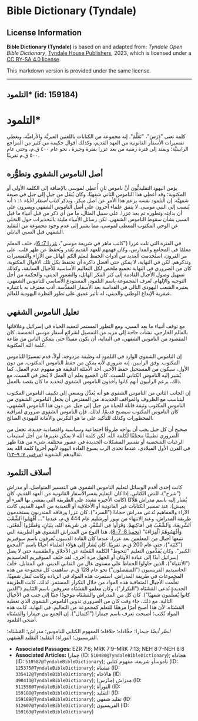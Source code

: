 # Bible Dictionary (Tyndale)

## License Information

**Bible Dictionary (Tyndale)** is based on and adapted from: _Tyndale Open Bible Dictionary_, [Tyndale House Publishers](https://tyndaleopenresources.com/), 2023, which is licensed under a [CC BY-SA 4.0 license](https://creativecommons.org/licenses/by-sa/4.0/legalcode.en).

This markdown version is provided under the same license.



--------------------------------

## التلمود* (id: 159184)

التلمود\*
=========

كلمة تعني "دَرَسَ"، "تَعَلَّمَ". إنه مجموعة من الكتابات باللغتين العبريَّة والأراميَّة، ويغطي تفسيرات الأسفار القانونية من العهد القديم، وكذلك أقوال حكيمة من كثير من المراجع الرابينيَّة؛ ويمتد إلى فترة زمنية من بعد عزرا بفترة وجيزة ، نحو عام ٤٠٠ ق.م، وحتى عام ٥٠٠ ق.م تقريبًا.

أصل الناموس الشفوي وتطوُّره
---------------------------

يؤمن اليهود التقليديُّون أنَّ ناموس ثانٍ أُعطِي لموسى بالإضافة إلى الكلمة الأولى أو المكتوبة؛ وقد أُعطِي هذا الناموس الثاني شفهيًا، وكان يُنقَل من جيل إلى جيل في صيغة شفهيَّة. إن التلمود نفسه يزعم هذا الأمر عن أصل مبكر، ويذكر *كتاب أسفار الأباء* ١: ١ أنه يُنسب إلى النبي موسى. لا يتفق علماء آخرون على أصل الناموس الشفهي ويصرون على أن بدايته وتطوره تم بعد عزرا. على سبيل المثال، ما من أي ذكر من قبل أنبياء ما قبل السبي بشأن سقوط الناموس الشفهي، لكن رسائل الأنبياء مليئة بالتحذيرات حول التخلي عن الوحي المكتوب المعطى لموسى، مما يشير إلى عدم وجود مجموعة من التقليد الشفهي قبل السبي البابلي.

في الفترة التي تلت عزرا ("كاتب ماهر في شريعة موسى"، [عزرا 7: 6](https://ref.ly/Ezra7:6))، خلف المعلم معلمًا في المجامع والمدارس، وكان فهمهم للعهد القديم يُقدر ويُحفظ عن ظهر قلب. على مر القرون، استُخدمت العديد من أدوات الحفظ لتعلم الكم الهائل من الآراء والتفسيرات وتذكرهم. لكن في النهاية، لا يمكن حتى أفضل ذاكرة أن تحتفظ بكل تلك الأقوال المكتوبة. كان من الضروري في النهاية تجميع ملخص لكل التعاليم الأساسية للأجيال السابقة، وكذلك تسهيل وصول الأجيال القادمة إلى كنز الفكر الهائل، والشعور الديني، والحكمة من أجل التوجيه والإلهام. تُعرف المجموعة باسم التلمود، المستودع الأساسي للناموس الشفهي. يعتبره الشعب اليهودي التالي في القداسة بعد الأسفار المقدَّسة. أدب معترف به باعتباره عبقرية الإبداع الوطني والديني، له تأثير عميق على تطور النظرة اليهودية للعالم.

تعليل الناموس الشفهي
--------------------

مع توقف أنبياء ما بعد السبي، ومع التطور المستمر لتعقيد الحياة في إسرائيل وعلاقاتها بالعالم الخارجي، نشأت حاجة إلى مزيد من التفصيل لشرائع أسفار موسى الخمسة. كان المقصود من الناموس الشفهي، في البداية، أن يكون مفيدًا حتى يتمكن الناس من طاعة كلمة الله المكتوبة.

إن الناموس الشفوي الوارد في التلمود له وظيفة مزدوجة. أولاً، قدم تفسيرًا للناموس المكتوب. وفق الرابيين، إنه ضروري لأنه يمكن من حفظ الناموس المكتوب. من دون الأول، سيكون من المستحيل حفظ الأخير. أحد الأمثلة الدقيقة هو مفهوم عدم العمل، كما يُشير إليه الناموس الكتابي للسبت. كان الجميع يعلم أن العمل لا يُنجز في السبت. مع ذلك، يزعم الرابيون أنهم كانوا يأخذون الناموس الشفوي لتحديد ما كان يقصد بالعمل.

إن الجانب الثاني من الناموس الشفوي هو أنه يُعدِّل ويسعى إلى تكييف الناموس المكتوب ليتناسب مع الظروف والمواقف الجديدة. من المفترض أن يجعل الناموس الشفوي من الناموس المكتوب وثيقة قابلة للحياة من جيل إلى جيل. من دون هذا الناموس الشفهي، كان الناموس المكتوب سيصبح قديمًا. لذلك، فإن الناموس الشفوي ضروري لمراقبة المحظورات وكذلك للتأكيد على ما هو التكرس والأمانة لليهودي الصالح.

صحيح أن كل جيل يجب أن يواجه ظروفًا اجتماعية وسياسية واقتصادية جديدة، تجعل من الضروري تطبيقًا مختلفًا لكلمة الله. لكن كلمة الله لا يمكن تغييرها من أجل استيعاب الرغبات الشخصية أو تفسير المشكلات الجديدة في عصور مختلفة. شيء من هذا ظهر في القرن الأول الميلادي، عندما تحدى الرب يسوع القادة اليهود لأنهم أخروا كلمة الله بعد تقاليدهم الشفوية ([مرقس ٧: ٩–١٣](https://ref.ly/Mark7:9-Mark7:13)).

أسلاف التلمود
-------------

كانت إحدى أقدم الوسائل لتعليم الناموس الشفوي هي التفسير المتواصل، أو مدراش ("شرح")، للنص الكتابي. إذا كان التعليم يفسرالأسفار القانونية من العهد القديم، كان يُشار إليه باسم مدراش هَلَاكَا (كانت الأخيرة تشدد على الطريقة التي يمشي بها المرء أو يعيش). عند تفسير الكتابات غير القانونية أو الأخلاقية أو التعبدية من العهد القديم، كانت الآراء والمفاهيم تُدعى مدراش حجادا ("السرد"). كان عزرا ورفاقه المتدربون يستخدمون طريقة المدراش، وعند الانتهاء من سور أورشليم عام 444 ق.م، عندما "... أَفْهَمُوا ٱلشَّعْبَ ٱلشَّرِيعَةَ، وَٱلشَّعْبُ فِي أَمَاكِنِهِمْ. وَقَرَأُوا فِي ٱلسِّفْرِ، فِي شَرِيعَةِ ٱللهِ، بِبَيَانٍ، وَفَسَّرُوا ٱلْمَعْنَى، وَأَفْهَمُوهُمُ ٱلْقِرَاءَةَ" ([نحميا 8: 7–8](https://ref.ly/Neh8:7-Neh8:8)). هذا النوع من المدراش الشفوي هو الطريقة التي تتبعها أجيال من المعلمين بعد عزرا، عندما كان القادة الدينيون يُعرفون باسم سوفيريم ("كَتَبَة")، حتى عام 200 ق.م. تقريبًا. كان يُشار إلى هؤلاء العلماء أحيانًا باسم "المجمع الكبير"، وكان يُقدِّمون التعليم "لتحوط" الكلمة المُعلنة عن الأخلاق والطقسية حتى لا يضل إسرائيل أبدًا إلى عبادة الأوثان أو الجهل مرة أخرى. لقد خلف السوفيريم الحاسيديم ("الأتقياء")، الذين حاولوا الحفاظ على مستوى عال من التفاني الديني. في المقابل، خَلَفَ الحاسيديم الفريسيون ("المنفصلون") نحو عام 128 ق.م. ساهمت كل مجموعة من هذه المجموعات في طريقة المدراش. استمرت هذه المواد في الزيادة وكانت تُنقل شفهيًا. تعلَّمت الأجيال المتعاقبة هذه المواد من خلال التكرار المستمر. لذلك، كانت الطريقة الجديدة تُدعى المَشَنَاه ("التكرار")، وكان معلمو المَشَنَاه معروفين باسم التَنَاييم ("الذين كانوا يُسلِّمون شفهيًا"). كان كل من المدراش والمَشَنَاه موجودًا جنبًا إلى جنب في الأجيال التالية. مع ذلك، جاء وقت كان من الضروري تدوين الناموس الشفوي الذي تغطيه المَشَنَاه، لأن هذا أصبح أمرًا مرهقًا للتعلم كمجموعة من التعاليم. في النهاية، كانت هذه المواد تُكتب؛ أصبحت تعرف باسم جيمارا ("اكتمال"). إن الجمع بين جيمارا والمَشَنَاه أضحى التلمود.

*انظر أيضًا* جيمارا؛ حجَّاداه؛ حلاقاه؛ المفهوم الكتابي للناموس؛ مدراش؛ المَشَنَاه؛ الفريسيون؛ التوراة؛ التقليد؛ التقليد الشفهي.

* **Associated Passages:** EZR 7:6; MRK 7:9–MRK 7:13; NEH 8:7–NEH 8:8
* **Associated Articles:** جِمارا (ID: `510480@TyndaleBibleDictionary`); هجاداه (ID: `510587@TyndaleBibleDictionary`); ناموسأو شريعة، مفهوم كتابي (ID: `125375@TyndaleBibleDictionary`); مشناه (ID: `335412@TyndaleBibleDictionary`); هالاخاه (ID: `490411@TyndaleBibleDictionary`); مِدرَاش (مِدْرَسِ) (ID: `511558@TyndaleBibleDictionary`); التوراة (ID: `159188@TyndaleBibleDictionary`); التقليد (ID: `159189@TyndaleBibleDictionary`); تقليد شفهي (ID: `512607@TyndaleBibleDictionary`); الفريسيون (ID: `159163@TyndaleBibleDictionary`)

